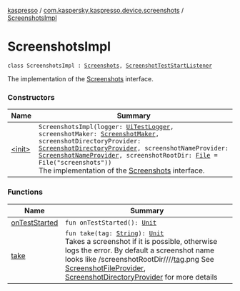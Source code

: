 [kaspresso](../../index.md) / [com.kaspersky.kaspresso.device.screenshots](../index.md) / [ScreenshotsImpl](./index.md)

# ScreenshotsImpl

`class ScreenshotsImpl : `[`Screenshots`](../-screenshots/index.md)`, `[`ScreenshotTestStartListener`](../-screenshot-test-start-listener/index.md)

The implementation of the [Screenshots](../-screenshots/index.md) interface.

### Constructors

| Name | Summary |
|---|---|
| [&lt;init&gt;](-init-.md) | `ScreenshotsImpl(logger: `[`UiTestLogger`](../../com.kaspersky.kaspresso.logger/-ui-test-logger.md)`, screenshotMaker: `[`ScreenshotMaker`](../../com.kaspersky.kaspresso.device.screenshots.screenshotmaker/-screenshot-maker/index.md)`, screenshotDirectoryProvider: `[`ScreenshotDirectoryProvider`](../../com.kaspersky.kaspresso.device.screenshots.screenshotfiles/-screenshot-directory-provider/index.md)`, screenshotNameProvider: `[`ScreenshotNameProvider`](../../com.kaspersky.kaspresso.device.screenshots.screenshotfiles/-screenshot-name-provider/index.md)`, screenshotRootDir: `[`File`](https://developer.android.com/reference/java/io/File.html)` = File("screenshots"))`<br>The implementation of the [Screenshots](../-screenshots/index.md) interface. |

### Functions

| Name | Summary |
|---|---|
| [onTestStarted](on-test-started.md) | `fun onTestStarted(): `[`Unit`](https://kotlinlang.org/api/latest/jvm/stdlib/kotlin/-unit/index.html) |
| [take](take.md) | `fun take(tag: `[`String`](https://kotlinlang.org/api/latest/jvm/stdlib/kotlin/-string/index.html)`): `[`Unit`](https://kotlinlang.org/api/latest/jvm/stdlib/kotlin/-unit/index.html)<br>Takes a screenshot if it is possible, otherwise logs the error. By default a screenshot name looks like /screenshotRootDir////[tag](take.md#com.kaspersky.kaspresso.device.screenshots.ScreenshotsImpl$take(kotlin.String)/tag).png See [ScreenshotFileProvider](#), [ScreenshotDirectoryProvider](../../com.kaspersky.kaspresso.device.screenshots.screenshotfiles/-screenshot-directory-provider/index.md) for more details |
